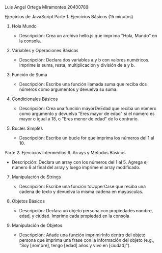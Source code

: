 Luis Angel Ortega Miramontes 20400789

Ejercicios de JavaScript
Parte 1: Ejercicios Básicos (15 minutos)

1. Hola Mundo
   - Descripción: Crea un archivo hello.js que imprima "Hola, Mundo" en la consola.

2. Variables y Operaciones Básicas
   - Descripción: Declara dos variables a y b con valores numéricos. Imprime la suma, resta, multiplicación y división de a y b.

3. Función de Suma
   - Descripción: Escribe una función llamada suma que reciba dos números como argumentos y devuelva su suma.

4. Condicionales Básicos
   - Descripción: Crea una función mayorDeEdad que reciba un número como argumento y devuelva "Eres mayor de edad" si el número es mayor o igual a 18, o "Eres menor de edad" de lo contrario.

5. Bucles Simples
   - Descripción: Escribe un bucle for que imprima los números del 1 al 10.

Parte 2: Ejercicios Intermedios
6. Arrays y Métodos Básicos
   - Descripción: Declara un array con los números del 1 al 5. Agrega el número 6 al final del array y luego imprime el array modificado.

7. Manipulación de Strings
   - Descripción: Escribe una función toUpperCase que reciba una cadena de texto y devuelva la misma cadena en mayúsculas.

8. Objetos Básicos
   - Descripción: Declara un objeto persona con propiedades nombre, edad, y ciudad. Imprime cada propiedad en la consola.

9. Manipulación de Objetos
   - Descripción: Añade una función imprimirInfo dentro del objeto persona que imprima una frase con la información del objeto (e.g., "Soy [nombre], tengo [edad] años y vivo en [ciudad]").
